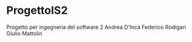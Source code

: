 # ProgettoIS2
Progetto per ingegneria del software 2
Andrea D'Incà
Federico Rodigari
Giulio Mattolin
